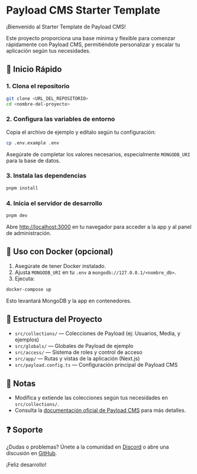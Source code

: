 # Payload CMS Starter Template

¡Bienvenido al Starter Template de Payload CMS!

Este proyecto proporciona una base mínima y flexible para comenzar rápidamente con Payload CMS, permitiéndote personalizar y escalar tu aplicación según tus necesidades.

## 🚀 Inicio Rápido

### 1. Clona el repositorio

```bash
git clone <URL_DEL_REPOSITORIO>
cd <nombre-del-proyecto>
```

### 2. Configura las variables de entorno

Copia el archivo de ejemplo y edítalo según tu configuración:

```bash
cp .env.example .env
```

Asegúrate de completar los valores necesarios, especialmente `MONGODB_URI` para la base de datos.

### 3. Instala las dependencias

```bash
pnpm install
```

### 4. Inicia el servidor de desarrollo

```bash
pnpm dev
```

Abre [http://localhost:3000](http://localhost:3000) en tu navegador para acceder a la app y al panel de administración.

## 🐳 Uso con Docker (opcional)

1. Asegúrate de tener Docker instalado.
2. Ajusta `MONGODB_URI` en tu `.env` a `mongodb://127.0.0.1/<nombre_db>`.
3. Ejecuta:

```bash
docker-compose up
```

Esto levantará MongoDB y la app en contenedores.

## 📁 Estructura del Proyecto

- `src/collections/` — Colecciones de Payload (ej: Usuarios, Media, y ejemplos)
- `src/globals/` — Globales de Payload de ejemplo
- `src/access/` — Sistema de roles y control de acceso
- `src/app/` — Rutas y vistas de la aplicación (Next.js)
- `src/payload.config.ts` — Configuración principal de Payload CMS

## 📝 Notas

- Modifica y extiende las colecciones según tus necesidades en `src/collections/`.
- Consulta la [documentación oficial de Payload CMS](https://payloadcms.com/docs) para más detalles.

## ❓ Soporte

¿Dudas o problemas? Únete a la comunidad en [Discord](https://discord.com/invite/payload) o abre una discusión en [GitHub](https://github.com/payloadcms/payload/discussions).

¡Feliz desarrollo!
